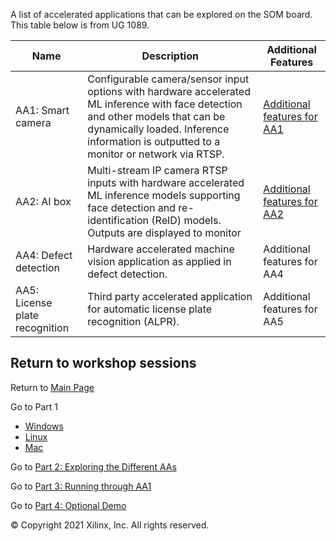 A list of accelerated applications that can be explored on the SOM board. This table below is from UG 1089.

| Name  | Description | Additional Features|
| ------------- | ------------- | ------------- |
| AA1: Smart camera  | Configurable camera/sensor input options with hardware accelerated ML inference with face detection and other models that can be dynamically loaded. Inference information is outputted to a monitor or network via RTSP. | [Additional features for AA1](https://github.com/Xilinx/Xilinx_KV260_Workshop/blob/main/Additional%20AA1%20Features.md)|
| AA2: AI box  | Multi-stream IP camera RTSP inputs with hardware accelerated ML inference models supporting face detection and re-identification (ReID) models. Outputs are displayed to monitor  |[Additional features for AA2](https://github.com/Xilinx/Xilinx_KV260_Workshop/blob/main/Additional%20AA2%20Features.md)|
|AA4: Defect detection | Hardware accelerated machine vision application as applied in defect detection.|Additional features for AA4|
|AA5: License plate recognition | Third party accelerated application for automatic license plate recognition (ALPR). | Additional features for AA5|

## Return to workshop sessions
Return to [Main Page](https://github.com/Xilinx/Xilinx_KV260_Workshop)

Go to Part 1
 - [Windows](https://github.com/Xilinx/Xilinx_KV260_Workshop/blob/main/Part%201:%20Setup%20Board.md)
 - [Linux](https://github.com/Xilinx/Xilinx_KV260_Workshop/blob/main/Linux%20set-up.md)
 - [Mac](https://github.com/Xilinx/Xilinx_KV260_Workshop/blob/main/Mac%20set-up.md)


Go to [Part 2: Exploring the Different AAs](https://github.com/Xilinx/Xilinx_KV260_Workshop/blob/main/Part%202:%20Exploring%20the%20Different%20AAs.md)

Go to [Part 3: Running through AA1](https://github.com/Xilinx/Xilinx_KV260_Workshop/blob/main/Part%203:%20Running%20through%20AA1.md)

Go to [Part 4: Optional Demo](https://github.com/Xilinx/Xilinx_KV260_Workshop/blob/main/Part%204:%20Optional%20Demo.md) 

&copy; Copyright 2021 Xilinx, Inc. All rights reserved.
